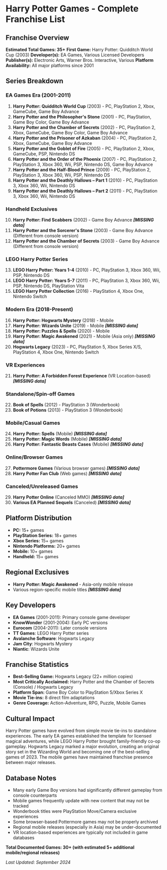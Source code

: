 # Harry Potter Games - Complete Franchise List

## Franchise Overview
**Estimated Total Games: 35+**
**First Game:** Harry Potter: Quidditch World Cup (2003)
**Developer(s):** EA Games, Various Licensed Developers
**Publisher(s):** Electronic Arts, Warner Bros. Interactive, Various
**Platform Availability:** All major platforms since 2001

## Series Breakdown

### EA Games Era (2001-2011)
1. **Harry Potter: Quidditch World Cup** (2003) - PC, PlayStation 2, Xbox, GameCube, Game Boy Advance
2. **Harry Potter and the Philosopher's Stone** (2001) - PC, PlayStation, Game Boy Color, Game Boy Advance
3. **Harry Potter and the Chamber of Secrets** (2002) - PC, PlayStation 2, Xbox, GameCube, Game Boy Color, Game Boy Advance
4. **Harry Potter and the Prisoner of Azkaban** (2004) - PC, PlayStation 2, Xbox, GameCube, Game Boy Advance
5. **Harry Potter and the Goblet of Fire** (2005) - PC, PlayStation 2, Xbox, GameCube, PSP, Nintendo DS
6. **Harry Potter and the Order of the Phoenix** (2007) - PC, PlayStation 2, PlayStation 3, Xbox 360, Wii, PSP, Nintendo DS, Game Boy Advance
7. **Harry Potter and the Half-Blood Prince** (2009) - PC, PlayStation 2, PlayStation 3, Xbox 360, Wii, PSP, Nintendo DS
8. **Harry Potter and the Deathly Hallows – Part 1** (2010) - PC, PlayStation 3, Xbox 360, Wii, Nintendo DS
9. **Harry Potter and the Deathly Hallows – Part 2** (2011) - PC, PlayStation 3, Xbox 360, Wii, Nintendo DS

### Handheld Exclusives
10. **Harry Potter: Find Scabbers** (2002) - Game Boy Advance ***[MISSING data]***
11. **Harry Potter and the Sorcerer's Stone** (2003) - Game Boy Advance (Different from console version)
12. **Harry Potter and the Chamber of Secrets** (2003) - Game Boy Advance (Different from console version)

### LEGO Harry Potter Series
13. **LEGO Harry Potter: Years 1-4** (2010) - PC, PlayStation 3, Xbox 360, Wii, PSP, Nintendo DS
14. **LEGO Harry Potter: Years 5-7** (2011) - PC, PlayStation 3, Xbox 360, Wii, PSP, Nintendo DS, PlayStation Vita
15. **LEGO Harry Potter Collection** (2016) - PlayStation 4, Xbox One, Nintendo Switch

### Modern Era (2018-Present)
16. **Harry Potter: Hogwarts Mystery** (2018) - Mobile
17. **Harry Potter: Wizards Unite** (2019) - Mobile ***[MISSING data]***
18. **Harry Potter: Puzzles & Spells** (2020) - Mobile
19. **Harry Potter: Magic Awakened** (2021) - Mobile (Asia only) ***[MISSING data]***
20. **Hogwarts Legacy** (2023) - PC, PlayStation 5, Xbox Series X/S, PlayStation 4, Xbox One, Nintendo Switch

### VR Experiences
21. **Harry Potter: A Forbidden Forest Experience** (VR Location-based) ***[MISSING data]***

### Standalone/Spin-off Games
22. **Book of Spells** (2012) - PlayStation 3 (Wonderbook)
23. **Book of Potions** (2013) - PlayStation 3 (Wonderbook)

### Mobile/Casual Games
24. **Harry Potter: Spells** (Mobile) ***[MISSING data]***
25. **Harry Potter: Magic Words** (Mobile) ***[MISSING data]***
26. **Harry Potter: Fantastic Beasts Cases** (Mobile) ***[MISSING data]***

### Online/Browser Games
27. **Pottermore Games** (Various browser games) ***[MISSING data]***
28. **Harry Potter Fan Club** (Web games) ***[MISSING data]***

### Canceled/Unreleased Games
29. **Harry Potter Online** (Canceled MMO) ***[MISSING data]***
30. **Various EA Planned Sequels** (Canceled) ***[MISSING data]***

## Platform Distribution
- **PC:** 15+ games
- **PlayStation Series:** 18+ games
- **Xbox Series:** 15+ games
- **Nintendo Platforms:** 20+ games
- **Mobile:** 10+ games
- **Handheld:** 15+ games

## Regional Exclusives
- **Harry Potter: Magic Awakened** - Asia-only mobile release
- Various region-specific mobile titles ***[MISSING data]***

## Key Developers
- **EA Games** (2001-2011): Primary console game developer
- **KnowWonder** (2001-2004): Early PC versions
- **Eurocom** (2004-2011): Later console versions
- **TT Games**: LEGO Harry Potter series
- **Avalanche Software**: Hogwarts Legacy
- **Jam City**: Hogwarts Mystery
- **Niantic**: Wizards Unite

## Franchise Statistics
- **Best-Selling Game:** Hogwarts Legacy (22+ million copies)
- **Most Critically Acclaimed:** Harry Potter and the Chamber of Secrets (Console) / Hogwarts Legacy
- **Platform Span:** Game Boy Color to PlayStation 5/Xbox Series X
- **Movie Tie-ins:** 8 direct film adaptations
- **Genre Coverage:** Action-Adventure, RPG, Puzzle, Mobile Games

## Cultural Impact
Harry Potter games have evolved from simple movie tie-ins to standalone experiences. The early EA games established the template for licensed magical adventures, while LEGO Harry Potter brought family-friendly co-op gameplay. Hogwarts Legacy marked a major evolution, creating an original story set in the Wizarding World and becoming one of the best-selling games of 2023. The mobile games have maintained franchise presence between major releases.

## Database Notes
- Many early Game Boy versions had significantly different gameplay from console counterparts
- Mobile games frequently update with new content that may not be tracked
- Wonderbook titles were PlayStation Move/Camera exclusive experiences
- Some browser-based Pottermore games may not be properly archived
- Regional mobile releases (especially in Asia) may be under-documented
- VR location-based experiences are typically not included in game databases

**Total Documented Games: 30+ (with estimated 5+ additional mobile/regional releases)**

*Last Updated: September 2024*